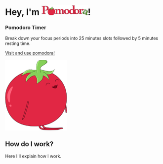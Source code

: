 # Hey, I'm <img src="https://github.com/monifasol/pomodora/blob/master/src/images/logo-github.png" width="150">!

### Pomodoro Timer    
Break down your focus periods into 25 minutes slots followed by 5 minutes resting time.

[Visit and use pomodora!](https://url)

<img src="https://github.com/monifasol/pomodora/blob/master/src/images/tomato-github.png" width="200">

## How do I work?

Here I'll explain how I work.
